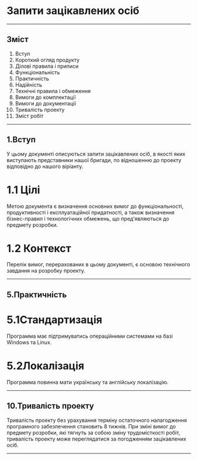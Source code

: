 # Запити зацікавлених осіб
***
## Зміст

1. Вступ
2. Короткий огляд продукту
3. Ділові правила і приписи
4. Функціональність
5. Практичність
6. Надійність
7. Технічні правила і обмеження
8. Вимоги до комплектації
9. Вимоги до документації
10. Тривалість проекту
11. Зміст робіт
***
## 1.Вступ
У цьому документі описуються запити зацікавлених осіб, в якості яких виступають представники нашої бригади, по відношенню до 
проекту відповідно до нашого віріанту.
# 1.1  Цілі
Метою документа є визначення основних вимог до функціональності, продуктивності і експлуатаційної придатності, а також визначення бізнес-правил і технологічних обмежень, що пред'являються до предмету розробки.
# 1.2 Контекст
Перелік вимог, перерахованих в цьому документі, є основою технічного завдання на розробку проекту.
***
## 5.Практичність
# 5.1Стандартизація
Программа має підтримуватись операційними системами на базі Windows та Linux.
# 5.2Локалізація
Программа повинна мати українську та англійську локалізацію.
***
## 10.Тривалість проекту
Тривалість проекту без урахування терміну остаточного налагодження програмного забезпечення становить 8 тижнів.
При зміні вимог до предмету розробки, які тягнуть за собою зміну трудомісткості робіт, тривалість проекту може переглядатися за погодженням зацікавлених осіб.
***
